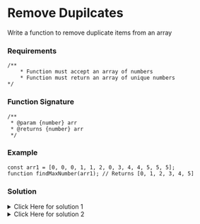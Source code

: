 # Remove Dupilcates
Write a function to remove duplicate items from an array


### Requirements
```
/**
    * Function must accept an array of numbers
    * Function must return an array of unique numbers
*/
```


### Function Signature
```
/**
 * @param {number} arr
 * @returns {number} arr
 */
 ```


### Example
```
const arr1 = [0, 0, 0, 1, 1, 2, 0, 3, 4, 4, 5, 5, 5];
function findMaxNumber(arr1); // Returns [0, 1, 2, 3, 4, 5]
```


### Solution

<details>
<summary>Click Here for solution 1</summary>

```
function removeDuplicates1(arr) {
  const newArr = [];

  for (let i = 0; i < arr.length; i++) {
    if (!newArr.includes(arr[i])) {
      newArr.push(arr[i]);
    }
  }
  return newArr;
}
```
</details>

<details>
<summary>Click Here for solution 2</summary>

```
function removeDuplicates2(arr) {
  return Array.from(new Set(arr));
}
```
</details>